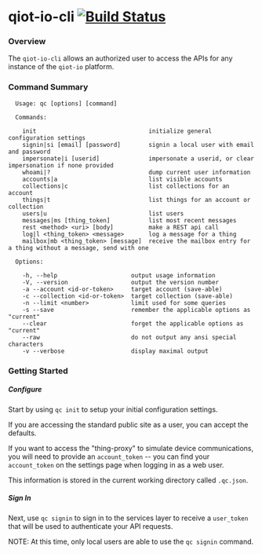 # qiot-io-cli [![Build Status](https://circleci.com/gh/QuantumIOT/qiot-io-cli/tree/master.svg?style=shield&circle-token=431c98e778c22a698cdb6e5aa88b897ba1e95796)](https://circleci.com/gh/QuantumIOT/qiot-io-cli)


### Overview
The `qiot-io-cli` allows an authorized user to access the APIs for any instance of the `qiot-io` platform.

### Command Summary

```
  Usage: qc [options] [command]

  Commands:

    init                                initialize general configuration settings
    signin|si [email] [password]        signin a local user with email and password
    impersonate|i [userid]              impersonate a userid, or clear impersonation if none provided
    whoami|?                            dump current user information
    accounts|a                          list visible accounts
    collections|c                       list collections for an account
    things|t                            list things for an account or collection
    users|u                             list users
    messages|ms [thing_token]           list most recent messages
    rest <method> <uri> [body]          make a REST api call
    log|l <thing_token> <message>       log a message for a thing
    mailbox|mb <thing_token> [message]  receive the mailbox entry for a thing without a message, send with one

  Options:

    -h, --help                     output usage information
    -V, --version                  output the version number
    -a --account <id-or-token>     target account (save-able)
    -c --collection <id-or-token>  target collection (save-able)
    -n --limit <number>            limit used for some queries
    -s --save                      remember the applicable options as "current"
    --clear                        forget the applicable options as "current"
    --raw                          do not output any ansi special characters
    -v --verbose                   display maximal output
```

### Getting Started

##### Configure

Start by using `qc init` to setup your initial configuration settings.

If you are accessing the standard public site as a user, you can accept the defaults.

If you want to access the "thing-proxy" to simulate device communications,
you will need to provide an `account_token` --
you can find your `account_token` on the settings page when logging in as a web user.

This information is stored in the current working directory called `.qc.json`.

##### Sign In

Next, use `qc signin` to sign in to the services layer to receive a `user_token` that will be used
to authenticate your API requests.

NOTE: At this time, only local users are able to use the `qc signin` command.